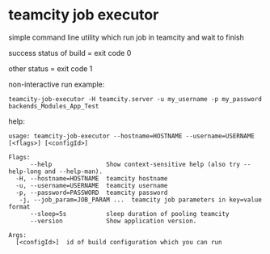 # teamcity job executor

simple command line utility which run job in teamcity and wait to finish

success status of build = exit code 0

other status = exit code 1

non-interactive run example:
```
teamcity-job-executor -H teamcity.server -u my_username -p my_password backends_Modules_App_Test
```

help:
```
usage: teamcity-job-executor --hostname=HOSTNAME --username=USERNAME [<flags>] [<configId>]

Flags:
      --help               Show context-sensitive help (also try --help-long and --help-man).
  -H, --hostname=HOSTNAME  teamcity hostname
  -u, --username=USERNAME  teamcity username
  -p, --password=PASSWORD  teamcity password
   -j, --job_param=JOB_PARAM ...  teamcity job parameters in key=value format
      --sleep=5s           sleep duration of pooling teamcity
      --version            Show application version.

Args:
  [<configId>]  id of build configuration which you can run
```
